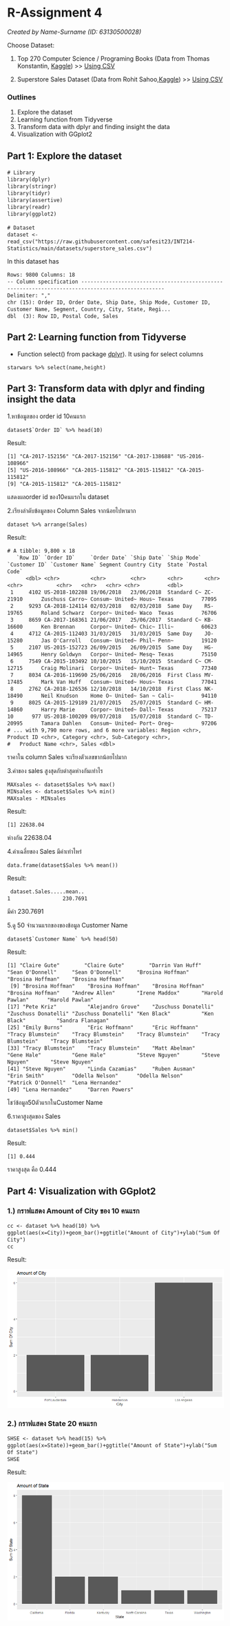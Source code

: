 # R-Assignment 4

*Created by Name-Surname (ID: 63130500028)*

Choose Dataset:
1. Top 270 Computer Science / Programing Books (Data from Thomas Konstantin, [Kaggle](https://www.kaggle.com/thomaskonstantin/top-270-rated-computer-science-programing-books)) >> [Using CSV](https://raw.githubusercontent.com/safesit23/INT214-Statistics/main/datasets/prog_book.csv)

2. Superstore Sales Dataset (Data from Rohit Sahoo,[Kaggle](https://www.kaggle.com/rohitsahoo/sales-forecasting)) >> [Using CSV](https://raw.githubusercontent.com/safesit23/INT214-Statistics/main/datasets/superstore_sales.csv)


### Outlines
1. Explore the dataset
2. Learning function from Tidyverse
3. Transform data with dplyr and finding insight the data
4. Visualization with GGplot2

## Part 1: Explore the dataset

```
# Library
library(dplyr)
library(stringr)
library(tidyr)
library(assertive)
library(readr)
library(ggplot2)

# Dataset
dataset <- read_csv("https://raw.githubusercontent.com/safesit23/INT214-Statistics/main/datasets/superstore_sales.csv")
```
In this dataset has
```
Rows: 9800 Columns: 18                                                                                                 
-- Column specification -------------------------------------------------------------------------------------------------
Delimiter: ","
chr (15): Order ID, Order Date, Ship Date, Ship Mode, Customer ID, Customer Name, Segment, Country, City, State, Regi...
dbl  (3): Row ID, Postal Code, Sales
```

## Part 2: Learning function from Tidyverse

- Function select() from package [dplyr](https://dplyr.tidyverse.org/articles/dplyr.html#select-columns-with-select)). It using for select columns

```
starwars %>% select(name,height)
```


## Part 3: Transform data with dplyr and finding insight the data

1.หาข้อมูลของ order id 10คนแรก

```
dataset$`Order ID` %>% head(10)
```

Result:

```
[1] "CA-2017-152156" "CA-2017-152156" "CA-2017-138688" "US-2016-108966"
[5] "US-2016-108966" "CA-2015-115812" "CA-2015-115812" "CA-2015-115812"
[9] "CA-2015-115812" "CA-2015-115812"
```

แสดงผลorder id ของ10คนแรกใน dataset


2.เรียงลำดับข้อมูลของ Column Sales จากน้อยไปหามาก

```
dataset %>% arrange(Sales)
```

  Result:
```
# A tibble: 9,800 x 18
   `Row ID` `Order ID`     `Order Date` `Ship Date` `Ship Mode` `Customer ID` `Customer Name` Segment Country City  State `Postal Code`
      <dbl> <chr>          <chr>        <chr>       <chr>       <chr>         <chr>           <chr>   <chr>   <chr> <chr>         <dbl>
 1     4102 US-2018-102288 19/06/2018   23/06/2018  Standard C~ ZC-21910      Zuschuss Carro~ Consum~ United~ Hous~ Texas         77095
 2     9293 CA-2018-124114 02/03/2018   02/03/2018  Same Day    RS-19765      Roland Schwarz  Corpor~ United~ Waco  Texas         76706
 3     8659 CA-2017-168361 21/06/2017   25/06/2017  Standard C~ KB-16600      Ken Brennan     Corpor~ United~ Chic~ Illi~         60623
 4     4712 CA-2015-112403 31/03/2015   31/03/2015  Same Day    JO-15280      Jas O'Carroll   Consum~ United~ Phil~ Penn~         19120
 5     2107 US-2015-152723 26/09/2015   26/09/2015  Same Day    HG-14965      Henry Goldwyn   Corpor~ United~ Mesq~ Texas         75150
 6     7549 CA-2015-103492 10/10/2015   15/10/2015  Standard C~ CM-12715      Craig Molinari  Corpor~ United~ Hunt~ Texas         77340
 7     8034 CA-2016-119690 25/06/2016   28/06/2016  First Class MV-17485      Mark Van Huff   Consum~ United~ Hous~ Texas         77041
 8     2762 CA-2018-126536 12/10/2018   14/10/2018  First Class NK-18490      Neil Knudson    Home O~ United~ San ~ Cali~         94110
 9     8025 CA-2015-129189 21/07/2015   25/07/2015  Standard C~ HM-14860      Harry Marie     Corpor~ United~ Dall~ Texas         75217
10      977 US-2018-100209 09/07/2018   15/07/2018  Standard C~ TD-20995      Tamara Dahlen   Consum~ United~ Port~ Oreg~         97206
# ... with 9,790 more rows, and 6 more variables: Region <chr>, Product ID <chr>, Category <chr>, Sub-Category <chr>,
#   Product Name <chr>, Sales <dbl>
```

ราคาใน column Sales จะเรียงตัวเลขขากน้อยไปมาก

3.ค่าของ sales สูงสุดกับต่าสุดห่างกันเท่าไร
```
MAXsales <- dataset$Sales %>% max()
MINsales <- dataset$Sales %>% min()
MAXsales - MINsales
```
Result:
```
[1] 22638.04
```

ห่างกัน 22638.04


4.ค่าเฉลี่ยของ Sales มีค่าเท่าไหร่

```
data.frame(dataset$Sales %>% mean())
```

Result:

```
 dataset.Sales.....mean..
1                 230.7691
```
มีค่า 230.7691

5.ดู 50 จำนวนแรกของของข้อมูล Customer Name
```
dataset$`Customer Name` %>% head(50)
```

Result:
```
[1] "Claire Gute"        "Claire Gute"        "Darrin Van Huff"    "Sean O'Donnell"     "Sean O'Donnell"     "Brosina Hoffman"    "Brosina Hoffman"    "Brosina Hoffman"   
 [9] "Brosina Hoffman"    "Brosina Hoffman"    "Brosina Hoffman"    "Brosina Hoffman"    "Andrew Allen"       "Irene Maddox"       "Harold Pawlan"      "Harold Pawlan"     
[17] "Pete Kriz"          "Alejandro Grove"    "Zuschuss Donatelli" "Zuschuss Donatelli" "Zuschuss Donatelli" "Ken Black"          "Ken Black"          "Sandra Flanagan"   
[25] "Emily Burns"        "Eric Hoffmann"      "Eric Hoffmann"      "Tracy Blumstein"    "Tracy Blumstein"    "Tracy Blumstein"    "Tracy Blumstein"    "Tracy Blumstein"   
[33] "Tracy Blumstein"    "Tracy Blumstein"    "Matt Abelman"       "Gene Hale"          "Gene Hale"          "Steve Nguyen"       "Steve Nguyen"       "Steve Nguyen"      
[41] "Steve Nguyen"       "Linda Cazamias"     "Ruben Ausman"       "Erin Smith"         "Odella Nelson"      "Odella Nelson"      "Patrick O'Donnell"  "Lena Hernandez"    
[49] "Lena Hernandez"     "Darren Powers"     
```
โชว์ข้อมูล50ตัวแรกในCustomer Name

6.ราคาสูงสุดของ Sales

```
dataset$Sales %>% min()
```

Result:

```
[1] 0.444
```
ราคาสูงสุด คือ 0.444







## Part 4: Visualization with GGplot2
### 1.) กราฟแสดง Amount of City ของ 10 คนแรก
```
cc <- dataset %>% head(10) %>% ggplot(aes(x=City))+geom_bar()+ggtitle("Amount of City")+ylab("Sum Of City")
cc
```
Result:

![Graph 1](RplotCity04.png)

### 2.) กราฟแสดง State 20 คนแรก
```
SHSE <- dataset %>% head(15) %>% ggplot(aes(x=State))+geom_bar()+ggtitle("Amount of State")+ylab("Sum Of State")
SHSE
```
Result:

![Graph 1](R2plot04.png)